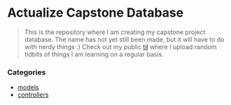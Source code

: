 # Actualize Capstone Database
> This is the repository where I am creating my capstone project database. The name has not yet still been made, but it will have to do with nerdy things :) Check out my public [til](#pedrotchang/til) where I upload random tidbits of things I am learning on a regular basis.

### Categories

* [models](#captstone-api/app/models)
* [controllers](#capstone-api/app/controllers)
